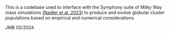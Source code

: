 This is a codebase used to interface with the Symphony suite of Milky Way mass simulations
[(Nadler et al. 2023)](http://arxiv.org/abs/2209.02675) to produce and evolve globular 
cluster populations based on empirical and numerical considerations.

JMB 05/2024
